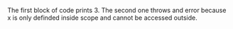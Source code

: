 The first block of code prints 3. The second one throws and error because
x is only definded inside scope and cannot be accessed outside.
